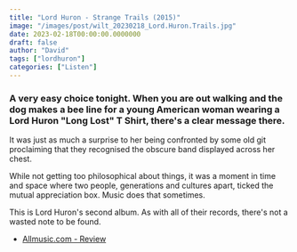 ```yaml
---
title: "Lord Huron - Strange Trails (2015)"
image: "/images/post/wilt_20230218_Lord.Huron.Trails.jpg"
date: 2023-02-18T00:00:00.0000000
draft: false
author: "David"
tags: ["lordhuron"]
categories: ["Listen"]
---
```

### A very easy choice tonight. When you are out walking and the dog makes a bee line for a young American woman wearing a Lord Huron "Long Lost" T Shirt, there's a clear message there.

 It was just as much a surprise to her being confronted by some old git proclaiming that they recognised the obscure band displayed across her chest. 

 While not getting too philosophical about things, it was a moment in time and space where two people, generations and cultures apart, ticked the mutual appreciation box. Music does that sometimes.

 This is Lord Huron's second album. As with all of their records, there's not a wasted note to be found.

-  [Allmusic.com - Review](https://www.allmusic.com/album/strange-trails-mw0002821500)